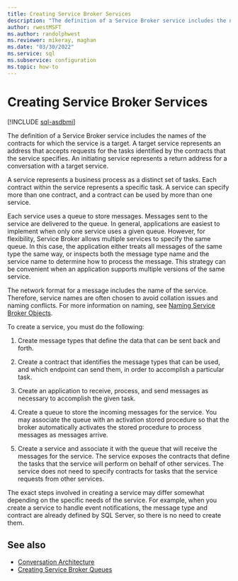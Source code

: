 ```yaml
---
title: Creating Service Broker Services
description: "The definition of a Service Broker service includes the names of the contracts for which the service is a target."
author: rwestMSFT
ms.author: randolphwest
ms.reviewer: mikeray, maghan
ms.date: "03/30/2022"
ms.service: sql
ms.subservice: configuration
ms.topic: how-to
---
```


# Creating Service Broker Services

[!INCLUDE [sql-asdbmi](../../includes/applies-to-version/sql-asdbmi.md)]

The definition of a Service Broker service includes the names of the contracts for which the service is a target. A target service represents an address that accepts requests for the tasks identified by the contracts that the service specifies. An initiating service represents a return address for a conversation with a target service.

A service represents a business process as a distinct set of tasks. Each contract within the service represents a specific task. A service can specify more than one contract, and a contract can be used by more than one service.

Each service uses a queue to store messages. Messages sent to the service are delivered to the queue. In general, applications are easiest to implement when only one service uses a given queue. However, for flexibility, Service Broker allows multiple services to specify the same queue. In this case, the application either treats all messages of the same type the same way, or inspects both the message type name and the service name to determine how to process the message. This strategy can be convenient when an application supports multiple versions of the same service.

The network format for a message includes the name of the service. Therefore, service names are often chosen to avoid collation issues and naming conflicts. For more information on naming, see [Naming Service Broker Objects](naming-service-broker-objects.md).

To create a service, you must do the following:

1. Create message types that define the data that can be sent back and forth.

2. Create a contract that identifies the message types that can be used, and which endpoint can send them, in order to accomplish a particular task.

3. Create an application to receive, process, and send messages as necessary to accomplish the given task.

4. Create a queue to store the incoming messages for the service. You may associate the queue with an activation stored procedure so that the broker automatically activates the stored procedure to process messages as messages arrive.

5. Create a service and associate it with the queue that will receive the messages for the service. The service exposes the contracts that define the tasks that the service will perform on behalf of other services. The service does not need to specify contracts for tasks that the service requests from other services.

The exact steps involved in creating a service may differ somewhat depending on the specific needs of the service. For example, when you create a service to handle event notifications, the message type and contract are already defined by SQL Server, so there is no need to create them.

## See also

- [Conversation Architecture](conversation-architecture.md)
- [Creating Service Broker Queues](creating-service-broker-queues.md)